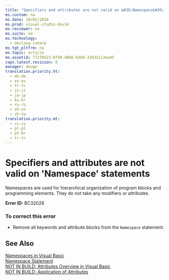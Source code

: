 ```yaml
---
title: "Specifiers and attributes are not valid on &#39;Namespace&#39; statements"
ms.custom: na
ms.date: 10/01/2016
ms.prod: visual-studio-dev14
ms.reviewer: na
ms.suite: na
ms.technology: 
  - devlang-csharp
ms.tgt_pltfrm: na
ms.topic: article
ms.assetid: 77270523-8f48-48b6-b389-329331c2ee45
caps.latest.revision: 8
manager: douge
translation.priority.ht: 
  - de-de
  - es-es
  - fr-fr
  - it-it
  - ja-jp
  - ko-kr
  - ru-ru
  - zh-cn
  - zh-tw
translation.priority.mt: 
  - cs-cz
  - pl-pl
  - pt-br
  - tr-tr
---
```

# Specifiers and attributes are not valid on &#39;Namespace&#39; statements
Namespaces are used for hierarchical organization of program blocks and programming elements. They do not take any modifiers or attributes.  
  
 **Error ID:** BC32026  
  
### To correct this error  
  
-   Remove all keywords and attribute blocks from the `Namespace` statement.  
  
## See Also  
 [Namespaces in Visual Basic](../Topic/Namespaces%20in%20Visual%20Basic.md)   
 [Namespace Statement](../Topic/Namespace%20Statement.md)   
 [NOT IN BUILD: Attributes Overview in Visual Basic](assetId:///0d0cff64-892d-4f57-83bd-bef388553d4f)   
 [NOT IN BUILD: Application of Attributes](assetId:///2b1703ed-4437-49b3-bc0b-568094324f47)